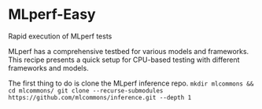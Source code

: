 # MLperf-Easy
Rapid execution of MLperf tests

MLperf has a comprehensive testbed for various models and frameworks. This recipe presents a quick setup for CPU-based testing with different frameworks and models.

The first thing to do is clone the MLperf inference repo.
`mkdir mlcommons && cd mlcommons/
git clone --recurse-submodules https://github.com/mlcommons/inference.git --depth 1`
